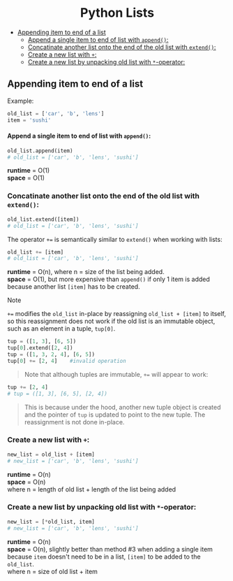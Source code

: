<h1 align="center">Python Lists</h1>

- [Appending item to end of a list](#appending-item-to-end-of-a-list)
    - [Append a single item to end of list with `append()`:](#append-a-single-item-to-end-of-list-with-append)
  - [Concatinate another list onto the end of the old list with `extend()`:](#concatinate-another-list-onto-the-end-of-the-old-list-with-extend)
  - [Create a new list with `+`:](#create-a-new-list-with-)
  - [Create a new list by unpacking old list with `*`-operator:](#create-a-new-list-by-unpacking-old-list-with--operator)


## Appending item to end of a list
Example:
```python
old_list = ['car', 'b', 'lens']
item = 'sushi'
```  

#### Append a single item to end of list with `append()`:
```python
old_list.append(item)
# old_list = ['car', 'b', 'lens', 'sushi']
```
**runtime** = O(1)  
**space** = O(1)

### Concatinate another list onto the end of the old list with `extend()`:
```python
old_list.extend([item])
# old_list = ['car', 'b', 'lens', 'sushi']
```
The operator `+=` is semantically similar to `extend()` when working with lists:
```python
old_list += [item]
# old_list = ['car', 'b', 'lens', 'sushi']
```
**runtime** = O(n), where n = size of the list being added.  
**space** = O(1), but more expensive than `append()` if only 1 item is added because another list `[item]` has to be created.

> [!Note]  
> `+=` modifies the `old_list` in-place by reassigning `old_list + [item]` to itself, so this reassignment does not work if the old list is an immutable object, such as an element in a tuple, `tup[0]`.
```python
tup = ([1, 3], [6, 5])
tup[0].extend([2, 4])
tup = ([1, 3, 2, 4], [6, 5])
tup[0] += [2, 4]    #invalid operation
```  
> Note that although tuples are immutable, `+=` will appear to work:
```python
tup += [2, 4]
# tup = ([1, 3], [6, 5], [2, 4])
```
> This is because under the hood, another new tuple object is created and the pointer of `tup` is updated to point to the new tuple. The reassignment is not done in-place.

### Create a new list with `+`:
```python
new_list = old_list + [item]
# new_list = ['car', 'b', 'lens', 'sushi']
```
**runtime** = O(n)  
**space** = O(n)  
where n = length of old list + length of the list being added

### Create a new list by unpacking old list with `*`-operator:
```python
new_list = [*old_list, item]
# new_list = ['car', 'b', 'lens', 'sushi']
```
**runtime** = O(n)  
**space** = O(n), slightly better than method #3 when adding a single item because `item` doesn't need to be in a list, `[item]` to be added to the `old_list`.  
where n = size of old list + item